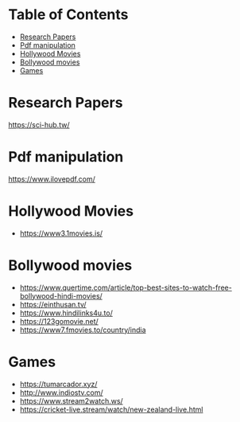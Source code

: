 Table of Contents
=================
   * [Research Papers](#research-papers)
   * [Pdf manipulation](#pdf-manipulation)
   * [Hollywood Movies](#hollywood-movies)
   * [Bollywood movies](#bollywood-movies)
   * [Games](#games)
   
# Research Papers
https://sci-hub.tw/

# Pdf manipulation
https://www.ilovepdf.com/

# Hollywood Movies 
- https://www3.1movies.is/

# Bollywood movies
- https://www.quertime.com/article/top-best-sites-to-watch-free-bollywood-hindi-movies/
- https://einthusan.tv/
- https://www.hindilinks4u.to/
- https://123gomovie.net/
- https://www7.fmovies.to/country/india

# Games
- https://tumarcador.xyz/
- http://www.indiostv.com/
- https://www.stream2watch.ws/
- https://cricket-live.stream/watch/new-zealand-live.html
